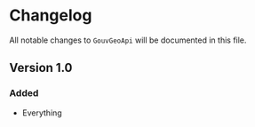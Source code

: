 # Changelog

All notable changes to `GouvGeoApi` will be documented in this file.

## Version 1.0

### Added
- Everything

